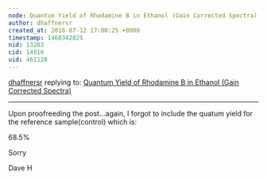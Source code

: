 ```yaml
---
node: Quantum Yield of Rhodamine B in Ethanol (Gain Corrected Spectra)
author: dhaffnersr
created_at: 2016-07-12 17:00:25 +0000
timestamp: 1468342825
nid: 13283
cid: 14916
uid: 461120
---
```




[dhaffnersr](../profile/dhaffnersr) replying to: [Quantum Yield of Rhodamine B in Ethanol (Gain Corrected Spectra)](../notes/dhaffnersr/07-12-2016/quantum-yield-of-rhodamine-b-in-ethanol-gain-corrected-spectra)

----
Upon proofreeding the post...again, I forgot to include the quatum yield for the reference sample(control) which is:

68.5%

Sorry

Dave H
